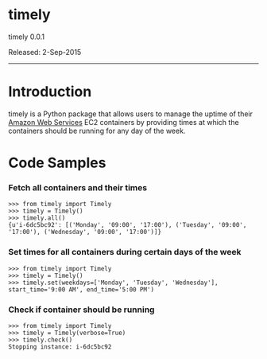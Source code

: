 # timely

timely 0.0.1

Released: 2-Sep-2015

---

# Introduction

timely is a Python package that allows users to manage the uptime of their [Amazon Web Services](https://aws.amazon.com/) EC2 containers by providing times at which the containers should be running for any day of the week.

# Code Samples

### Fetch all containers and their times

    >>> from timely import Timely
    >>> timely = Timely()
    >>> timely.all()
    {u'i-6dc5bc92': [('Monday', '09:00', '17:00'), ('Tuesday', '09:00', '17:00'), ('Wednesday', '09:00', '17:00')]}

### Set times for all containers during certain days of the week

    >>> from timely import Timely
    >>> timely = Timely()
    >>> timely.set(weekdays=['Monday', 'Tuesday', 'Wednesday'], start_time='9:00 AM', end_time='5:00 PM')

### Check if container should be running

    >>> from timely import Timely
    >>> timely = Timely(verbose=True)
    >>> timely.check()
    Stopping instance: i-6dc5bc92
